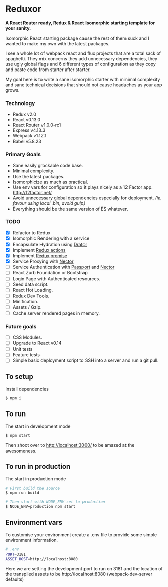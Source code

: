 # Reduxor
__A React Router ready, Redux & React Isomorphic starting template for your sanity.__

Isomorphic React starting package cause the rest of them suck and I wanted to make my own with the latest packages.

I see a whole lot of webpack react and flux projects that are a total sack of spaghetti. They mix concerns they add unnecessary dependencies, they use ugly global flags and 6 different types of configuration as they copy and paste code from starter after starter.

My goal here is to write a sane isomorphic starter with minimal complexity and sane technical decisions that should not cause headaches as your app grows.

### Technology
* Redux v2.0
* React v0.13.0
* React Router v1.0.0-rc1
* Express v4.13.3
* Webpack v1.12.1
* Babel v5.8.23

### Primary Goals
* Sane easily grockable code base.
* Minimal complexity.
* Use the latest packages.
* Isomorphicize as much as practical.
* Use env vars for configuration so it plays nicely as a 12 Factor app. http://12factor.net/
* Avoid unnecessary global dependencies especially for deployment. _(ie. favour using local .bin, avoid gulp)_
* Everything should be the same version of ES whatever.

### TODO
- [x] Refactor to Redux
- [x] Isomorphic Rendering with a service
- [x] Encapsulate Hydration using [Drator](https://www.npmjs.com/package/drator)
- [x] Implement [Redux actions](https://github.com/acdlite/redux-actions)
- [x] Implement [Redux promise](https://github.com/acdlite/redux-promise)
- [x] Service Proxying with [Nector](http://github.com/ryardley/nector)
- [ ] Service Authentication with [Passport](https://github.com/jaredhanson/passport) and [Nector](http://github.com/ryardley/nector)
- [ ] React Zurb Foundation or Bootstrap
- [ ] Login Page with Authenticated resources.
- [ ] Seed data script.
- [ ] React Hot Loading.
- [ ] Redux Dev Tools.
- [ ] Minification.
- [ ] Assets / Gzip.
- [ ] Cache server rendered pages in memory.

### Future goals
- [ ] CSS Modules.
- [ ] Upgrade to React v0.14
- [ ] Unit tests
- [ ] Feature tests
- [ ] Simple basic deployment script to SSH into a server and run a git pull.

## To setup

Install dependencies
```bash
$ npm i
```

## To run
The start in development mode

```bash
$ npm start
```

Then shoot over to [http://localhost:3000/](http://localhost:3000/) to be amazed at the awesomeness.

## To run in production
The start in production mode

```bash
# First build the source
$ npm run build

# Then start with NODE_ENV set to production
$ NODE_ENV=production npm start
```

## Environment vars

To customise your environment create a .env file to provide some simple environment information.

```bash
# .env
PORT=3181
ASSET_HOST=http://localhost:8080
```

Here we are setting the development port to run on 3181 and the location of the transpiled assets to be http://localhost:8080 (webpack-dev-server defaults)
